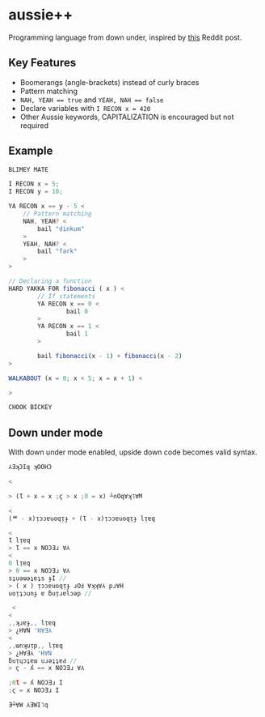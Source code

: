 # aussie++

Programming language from down under, inspired by [this](https://www.reddit.com/r/ProgrammerHumor/comments/oa8chw/australian_programming_language/) Reddit post.

## Key Features
* Boomerangs (angle-brackets) instead of curly braces
* Pattern matching
* `NAH, YEAH == true` and `YEAH, NAH == false`
* Declare variables with `I RECON x = 420`
* Other Aussie keywords, CAPITALIZATION is encouraged but not required

## Example
```javascript
BLIMEY MATE

I RECON x = 5;
I RECON y = 10;

YA RECON x == y - 5 <
	// Pattern matching
	NAH, YEAH? <
		bail "dinkum"
	>
	YEAH, NAH? <
		bail "fark"
	>
> 

// Declaring a function
HARD YAKKA FOR fibonacci ( x ) <
		// If statements
		YA RECON x == 0 <
				bail 0
		>
		YA RECON x == 1 <
				bail 1
		>

		bail fibonacci(x - 1) + fibonacci(x - 2)
>

WALKABOUT (x = 0; x < 5; x = x + 1) <

>

CHOOK BICKEY
```

## Down under mode
With down under mode enabled, upside down code becomes valid
syntax.

```javascript
⅄ƎʞƆIq ʞOOHƆ

<

> (Ɩ + x = x ;ϛ > x ;0 = x) ┴∩Oq∀ʞ˥∀M

<
(ᄅ - x)ᴉɔɔɐuoqᴉɟ + (Ɩ - x)ᴉɔɔɐuoqᴉɟ lᴉɐq		

<		
Ɩ lᴉɐq				
> Ɩ == x NOƆƎɹ ∀⅄		
<		
0 lᴉɐq				
> 0 == x NOƆƎɹ ∀⅄		
sʇuǝɯǝʇɐʇs ɟI //		
> ( x ) ᴉɔɔɐuoqᴉɟ ɹOℲ ∀ʞʞ∀⅄ pɹ∀H
uoᴉʇɔunɟ ɐ ƃuᴉɹɐlɔǝp //

 <
<	
,,ʞɹɐɟ,, lᴉɐq		
> ¿H∀N 'H∀Ǝ⅄	
<	
,,ɯnʞuᴉp,, lᴉɐq		
> ¿H∀Ǝ⅄ 'H∀N	
ƃuᴉɥɔʇɐɯ uɹǝʇʇɐԀ //	
> ϛ - ʎ == x NOƆƎɹ ∀⅄

;0Ɩ = ʎ NOƆƎɹ I
;ϛ = x NOƆƎɹ I

Ǝ┴∀W ⅄ƎWI˥q
```
